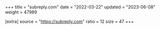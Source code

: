+++
title = "subreply.com"
date = "2022-03-22"
updated = "2023-06-08"
weight = 47989

[extra]
source = "https://subreply.com"
ratio = 12
size = 47
+++
